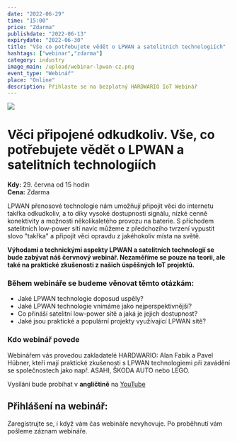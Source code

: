 ```yaml
---
date: "2022-06-29"
time: "15:00"
price: "Zdarma"
publishdate: "2022-06-13"
expirydate: "2022-06-30"
title: "Vše co potřebujete vědět o LPWAN a satelitních technologiích"
hashtags: ["webinar","zdarma"]
category: industry
image_main: /upload/webinar-lpwan-cz.png
event_type: "Webinář"
place: "Online"
description: Přihlaste se na bezplatný HARDWARIO IoT Webinář
---
```


<div class = "row">
<div class = "col pr-30 font-17 font-lnh30">
<img class = "w-100" src = "/upload/webinar-lpwan-cz.png"/>
 <h1 class="font-weight-black font-36 font-md-46 pb-20 pb-md-30 font-md-lnh48 d-none" style = "">Věci připojené odkudkoliv. Vše, co potřebujete vědět o LPWAN a satelitních technologiích</h1>

<p class = "pt-15 pb-15">
<strong>Kdy:</strong> 29. června od 15 hodin<br/>
<strong>Cena:</strong> Zdarma</p>

<p class = "pb-15">LPWAN přenosové technologie nám umožňují připojit věci do internetu takřka odkudkoliv, a to díky vysoké dostupnosti signálu, nízké cenně konektivity a možnosti několikaletého provozu na baterie. S příchodem satelitních low-power sítí navíc můžeme z předchozího tvrzení vypustit slovo "takřka" a připojit věci opravdu z jakéhokoliv místa na světě.</p>

<p class = "pb-25"><strong>Výhodami a technickými aspekty LPWAN a satelitních technologií se bude zabývat náš červnový webinář. Nezaměříme se pouze na teorii, ale také na praktické zkušenosti z našich úspěšných IoT projektů.</strong></p>

<h3 class = "font-weight-bold font-20 pb-10">Během webináře se budeme věnovat těmto otázkám:</h3>
<ul class = "pb-15">
<li class = "pb-0">Jaké LPWAN technologie doposud uspěly?</li>
<li class = "pb-0">Jaké LPWAN technologie vnímáme jako nejperspektivnější?</li>
<li class = "pb-0">Co přináší satelitní low-power sítě a jaká je jejich dostupnost?</li>
<li class = "pb-0">Jaké jsou praktické a populární projekty využívající LPWAN sítě?</li>
</ul>

<h3 class = "font-weight-bold font-20 pb-10">Kdo webinář povede</h3>
<p class = "pb-25">Webinářem vás provedou zakladatelé HARDWARIO: Alan Fabik a Pavel Hübner, kteří mají praktické zkušenosti s LPWAN technologiemi při zavádění se společnostech jako např. ASAHI, ŠKODA AUTO nebo LEGO.</p>
</p>

<p>Vysílání bude probíhat v <strong>angličtině</strong> na <a target = "_blank" href = "https://www.youtube.com/hardwario/">YouTube</a></p>

</div>
<div class = "col-12 col-md-5">
<div class = "px-10 py-20 mb-20 shadow">
<h2 class = "font-weight-black font-24 font-md-24 mb-20">Přihlášení na webinář:</h2>
<script charset="utf-8" type="text/javascript" src="//js.hsforms.net/forms/shell.js"></script>
<script>
jQuery(window).scroll(function() {
if (!jQuery('.hbspt-form').length) {
hbspt.forms.create({
    portalId: "5453210",
    formId: "814d56a8-3664-4e3d-bd45-00f3918289fa"
});
}
});
</script>
<p class = "font-14 font-lnh16">Zaregistrujte se, i když vám čas webináře nevyhovuje. Po proběhnutí vám pošleme záznam webináře.</p>
</div>
</div>
</div>
